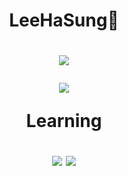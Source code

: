 
<h1 align="center"><strong>LeeHaSung🔮</strong></h1>
<h1 align="center">
 <p><a href="http://mazassumnida.wtf/api/mini/generate_badge?boj=tedsoftj1123">    <img src="http://mazassumnida.wtf/api/mini/generate_badge?boj=tedsoftj1123"/></a></p>
 <p><a href="https://github.com/jikwan0327/github-readme-stats">
    <img src="https://github-readme-stats.vercel.app/api?username=tedsoftj1123&bg_color=30,BDCCE6,6BE78D&title_color=fff&text_color=fff"/></a></p>
 <p>Learning</p>
<img src="https://img.shields.io/badge/Spring Boot-6DB33F?style=flat&logo=SpringBoot&logoColor=white"/>
<img src="https://img.shields.io/badge/Spring-6DB33F?style=flat&logo=Spring&logoColor=white"/></a>
